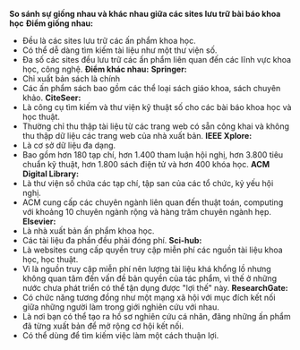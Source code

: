 **So sánh sự giống nhau và khác nhau giữa các sites lưu trữ bài báo khoa học**
**Điểm giống nhau:**
* Đều là các sites lưu trữ các ấn phẩm khoa học.
* Có thể dễ dàng tìm kiếm tài liệu như một thư viện số.
* Đa số các sites đều lưu trữ các ấn phẩm liên quan đến các lĩnh vực khoa học, công nghệ.
**Điểm khác nhau:**
**Springer:**
* Chỉ xuất bản sách là chính
* Các ấn phẩm sách bao gồm các thể loại sách giáo khoa, sách chuyên khảo.
**CiteSeer:**
* Là công cụ tìm kiếm và thư viện kỹ thuật số cho các bài báo khoa học và học thuật.
* Thường chỉ thu thập tài liệu từ các trang web có sẵn công khai và không thu thập dữ liệu các trang web của nhà xuất bản.
**IEEE Xplore:**
* Là cơ sở dữ liệu đa dạng.
* Bao gồm hơn 180 tạp chí, hơn 1.400 tham luận hội nghị, hơn 3.800 tiêu chuẩn kỹ thuật, hơn 1.800 sách điện tử và hơn 400 khóa học.
**ACM Digital Library:**
* Là thư viện số chứa các tạp chí, tập san của các tổ chức, kỷ yếu hội nghị.
* ACM cung cấp các chuyên ngành liên quan đến thuật toán, computing với khoảng 10 chuyên ngành rộng và hàng trăm chuyên ngành hẹp.
**Elsevier:**
* Là nhà xuất bản ấn phẩm khoa học.
* Các tài liệu đa phần đều phải đóng phí.
**Sci-hub:**
* Là websites cung cấp quyền truy cập miễn phí các nguồn tài liệu khoa học, học thuật.
* Vì là nguồn truy cập miễn phí nên lượng tài liệu khá khổng lồ nhưng không quan tâm đến vấn đề bản quyền của tác phẩm, vì thế ở những nước chưa phát triển có thể tận dụng được "lợi thế" này.
**ResearchGate:**
* Có chức năng tương đồng như một mạng xã hội với mục đích kết nối giữa những người làm trong giới nghiên cứu với nhau.
* Là nơi bạn có thể tạo ra hồ sơ nghiên cứu cá nhân, đăng những ấn phẩm đã từng xuất bản để mở rộng cơ hội kết nối.
* Có thể dùng để tìm kiếm việc làm một cách thuận lợi.
